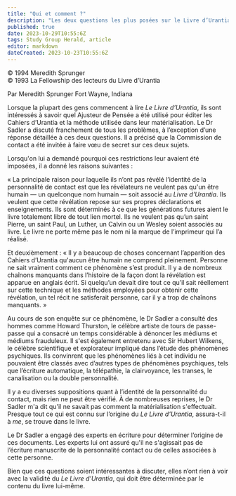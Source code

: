 ```yaml
---
title: "Qui et comment ?"
description: "Les deux questions les plus posées sur le Livre d’Urantia"
published: true
date: 2023-10-29T10:55:6Z
tags: Study Group Herald, article
editor: markdown
dateCreated: 2023-10-23T10:55:6Z
---
```


<p class="v-card v-sheet theme--light grey lighten-3 px-2">© 1994 Meredith Sprunger<br>© 1993 La Fellowship des lecteurs du Livre d’Urantia</p>


Par Meredith Sprunger
Fort Wayne, Indiana

Lorsque la plupart des gens commencent à lire _Le Livre d’Urantia_, ils sont intéressés à savoir quel Ajusteur de Pensée a été utilisé pour éditer les Cahiers d’Urantia et la méthode utilisée dans leur matérialisation. Le Dr Sadler a discuté franchement de tous les problèmes, à l’exception d’une réponse détaillée à ces deux questions. Il a précisé que la Commission de contact a été invitée à faire vœu de secret sur ces deux sujets.

Lorsqu'on lui a demandé pourquoi ces restrictions leur avaient été imposées, il a donné les raisons suivantes :

« La principale raison pour laquelle ils n’ont pas révélé l’identité de la personnalité de contact est que les révélateurs ne veulent pas qu'un être humain — un quelconque nom humain — soit associé au _Livre d’Urantia_. Ils veulent que cette révélation repose sur ses propres déclarations et enseignements. Ils sont déterminés à ce que les générations futures aient le livre totalement libre de tout lien mortel. Ils ne veulent pas qu’un saint Pierre, un saint Paul, un Luther, un Calvin ou un Wesley soient associés au livre. Le livre ne porte même pas le nom ni la marque de l’imprimeur qui l’a réalisé.

Et deuxièmement : « Il y a beaucoup de choses concernant l’apparition des Cahiers d’Urantia qu'aucun être humain ne comprend pleinement. Personne ne sait vraiment comment ce phénomène s’est produit. Il y a de nombreux chaînons manquants dans l’histoire de la façon dont la révélation est apparue en anglais écrit. Si quelqu’un devait dire tout ce qu’il sait réellement sur cette technique et les méthodes employées pour obtenir cette révélation, un tel récit ne satisferait personne, car il y a trop de chaînons manquants. »

Au cours de son enquête sur ce phénomène, le Dr Sadler a consulté des hommes comme Howard Thurston, le célèbre artiste de tours de passe-passe qui a consacré un temps considérable à dénoncer les médiums et médiums frauduleux. Il s'est également entretenu avec Sir Hubert Wilkens, le célèbre scientifique et explorateur impliqué dans l’étude des phénomènes psychiques. Ils convinrent que les phénomènes liés à cet individu ne pouvaient être classés avec d’autres types de phénomènes psychiques, tels que l’écriture automatique, la télépathie, la clairvoyance, les transes, le canalisation ou la double personnalité.

Il y a eu diverses suppositions quant à l’identité de la personnalité du contact, mais rien ne peut être vérifié. À de nombreuses reprises, le Dr Sadler m'a dit qu'il ne savait pas comment la matérialisation s'effectuait. Presque tout ce qui est connu sur l’origine du _Le Livre d’Urantia_, assura-t-il à $m e$, se trouve dans le livre.

Le Dr Sadler a engagé des experts en écriture pour déterminer l’origine de ces documents. Les experts lui ont assuré qu'il ne s'agissait pas de l’écriture manuscrite de la personnalité contact ou de celles associées à cette personne.

Bien que ces questions soient intéressantes à discuter, elles n’ont rien à voir avec la validité du _Le Livre d’Urantia_, qui doit être déterminée par le contenu du livre lui-même.

